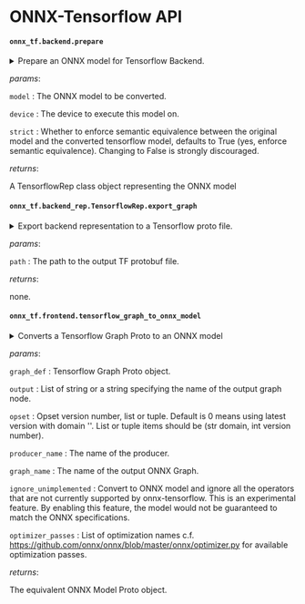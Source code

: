 ONNX-Tensorflow API
======

#### `onnx_tf.backend.prepare`

<details>
  <summary>Prepare an ONNX model for Tensorflow Backend.

  </summary>
This function converts an ONNX model to an internel representation
of the computational graph called TensorflowRep and returns
the converted representation.

</details>



_params_:

`model` : The ONNX model to be converted.


`device` : The device to execute this model on.


`strict` : Whether to enforce semantic equivalence between the original model
and the converted tensorflow model, defaults to True (yes, enforce semantic equivalence).
Changing to False is strongly discouraged.


_returns_:

A TensorflowRep class object representing the ONNX model

#### `onnx_tf.backend_rep.TensorflowRep.export_graph`

<details>
  <summary>Export backend representation to a Tensorflow proto file.

  </summary>
This function obtains the graph proto corresponding to the ONNX
model associated with the backend representation and serializes
to a protobuf file.

</details>



_params_:

`path` : The path to the output TF protobuf file.


_returns_:

none.

#### `onnx_tf.frontend.tensorflow_graph_to_onnx_model`

<details>
  <summary>Converts a Tensorflow Graph Proto to an ONNX model

  </summary>
This function converts a Tensorflow Graph proto to an equivalent
representation of ONNX model.

</details>



_params_:

`graph_def` : Tensorflow Graph Proto object.


`output` : List of string or a string specifying the name
of the output graph node.


`opset` : Opset version number, list or tuple.
Default is 0 means using latest version with domain ''.
List or tuple items should be (str domain, int version number).


`producer_name` : The name of the producer.


`graph_name` : The name of the output ONNX Graph.


`ignore_unimplemented` : Convert to ONNX model and ignore all the operators
that are not currently supported by onnx-tensorflow.
This is an experimental feature. By enabling this feature,
the model would not be guaranteed to match the ONNX specifications.


`optimizer_passes` : List of optimization names c.f.
https://github.com/onnx/onnx/blob/master/onnx/optimizer.py for available
optimization passes.


_returns_:

The equivalent ONNX Model Proto object.

